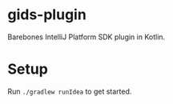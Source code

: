 # gids-plugin

Barebones IntelliJ Platform SDK plugin in Kotlin.

# Setup

Run `./gradlew runIdea` to get started.
